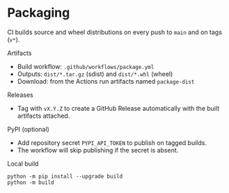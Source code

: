 # Packaging

CI builds source and wheel distributions on every push to `main` and on tags (`v*`).

Artifacts
- Build workflow: `.github/workflows/package.yml`
- Outputs: `dist/*.tar.gz` (sdist) and `dist/*.whl` (wheel)
- Download: from the Actions run artifacts named `package-dist`

Releases
- Tag with `vX.Y.Z` to create a GitHub Release automatically with the built artifacts attached.

PyPI (optional)
- Add repository secret `PYPI_API_TOKEN` to publish on tagged builds.
- The workflow will skip publishing if the secret is absent.

Local build
```
python -m pip install --upgrade build
python -m build
```
